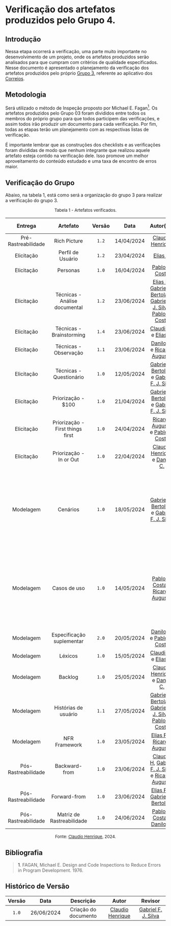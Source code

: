 # Verificação dos artefatos produzidos pelo Grupo 4.

## Introdução

Nessa etapa ocorrerá a verificação, uma parte muito importante no desenvolvimento de um projeto, onde os artefatos produzidos serão analisados para que cumpram com critérios de qualidade especificados. Nesse documento é apresentado o planejamento da verificação dos artefatos produzidos pelo próprio [Grupo 3](https://requisitos-de-software.github.io/2024.1-Correios/), referente ao aplicativo dos [Correios](https://www.correios.com.br).


## Metodologia

Será utilizado o método de Inspeção proposto por Michael E. Fagan<a href="#ref1"><sup>1</sup></a>. Os artefatos produzidos pelo Grupo 03 foram divididos entre todos os membros do próprio grupo para que todos participem das verificações, e assim todos irão produzir um documento para cada verificação. Por fim, todas as etapas terão um planejamento com as respectivas listas de verificação.

É importante lembrar que as construções dos checklists e as verificações foram divididas de modo que nenhum integrante que realizou aquele artefato esteja contido na verificação dele. Isso promove um melhor aproveitamento do conteúdo estudado e uma taxa de encontro de erros maior.

## Verificação do Grupo

Abaixo, na tabela 1, está como será a organização do grupo 3 para realizar a verificação do grupo 3.

<font size="2"><p style="text-align: center">Tabela 1 - Artefatos verificados.</p></font>

|Entrega|Artefato|Versão|Data|Autor(es)|Verificado por|
|:---:|:--:|:----:|:----:|:----:|:----:|
|Pré-Rastreabilidade| Rich Picture | `1.2`|14/04/2024| [Claudio Henrique][ClaudioGH] | [Elias F.][EliasGH]|
|Elicitação| Perfil de Usuário	 | `1.2`|23/04/2024|[Elias F.][EliasGH] |  [Danilo C.][DaniloGH]|
|Elicitação| Personas | `1.0`|16/04/2024|  [Pablo S. Costa][PabloGH] | [Claudio H][ClaudioGH] |
|Elicitação| Técnicas - Análise documental | `1.2`|23/06/2024| [Elias F.][EliasGH], [Gabriel B. Bertolazi][GabrielBGH], [Gabriel F. J. Silva][GabrielFGH], [Pablo S. Costa][PabloGH] |[Claudio H.][ClaudioGH] | 
|Elicitação| Técnicas - Brainstorming		 | `1.4`|23/06/2024| [Claudio H][ClaudioGH] e  [Elias F.][EliasGH] | [Gabriel F. J. Silva][GabrielFGH]|
|Elicitação| Técnicas - Observação | `1.1`|23/06/2024| [Danilo C.][DaniloGH] e [Ricardo Augusto][RicardoGH] | [Gabriel B. Bertolazi][GabrielBGH]|
|Elicitação| Técnicas - Questionário | `1.0`|12/05/2024|  [Gabriel B. Bertolazi][GabrielBGH] e [Gabriel F. J. Silva][GabrielFGH] | [Pablo S. Costa][PabloGH] |
|Elicitação| Priorização - $100	 | `1.0`|21/04/2024|  [Gabriel B. Bertolazi][GabrielBGH] e [Gabriel F. J. Silva][GabrielFGH] |[Ricardo Augusto][RicardoGH] |
|Elicitação|Priorização - First things first | `1.0`|24/04/2024|  [Ricardo Augusto][RicardoGH] e [Pablo S. Costa][PabloGH]  |  [Gabriel F. J. Silva][GabrielFGH]  |
|Elicitação| Priorização - In or Out | `1.0`|22/04/2024|  [Claudio Henrique][ClaudioGH]  e [Danilo C.][DaniloGH] | [Gabriel B. Bertolazi][GabrielBGH] |
|Modelagem| Cenários | `1.0`|18/05/2024| [Gabriel B. Bertolazi][GabrielBGH] e [Gabriel F. J. Silva][GabrielFGH] |[Claudio H.][ClaudioGH], [Elias F.][EliasGH], [Danilo C.][DaniloGH] [Gabriel B. Bertolazi][GabrielBGH], [Gabriel F. J. Silva][GabrielFGH], [Pablo S. Costa][PabloGH] e [Ricardo Augusto][RicardoGH] |
|Modelagem| Casos de uso | `1.0`|14/05/2024| [Pablo S. Costa][PabloGH] e [Ricardo Augusto][RicardoGH] |[Claudio H.][ClaudioGH], [Elias F.][EliasGH], [Danilo C.][DaniloGH], [Gabriel B. Bertolazi][GabrielBGH], [Gabriel F. J. Silva][GabrielFGH], [Pablo S. Costa][PabloGH] e [Ricardo Augusto][RicardoGH] |
|Modelagem| Especificação suplementar | `2.0`|20/05/2024|[Danilo C.][DaniloGH] e [Pablo S. Costa][PabloGH] | [Ricardo Augusto][RicardoGH] |
|Modelagem| Léxicos | `1.0`|15/05/2024| [Claudio H][ClaudioGH] e  [Elias F.][EliasGH] | [Danilo C.][DaniloGH] |
|Modelagem| Backlog | `1.0`|25/05/2024| [Claudio Henrique][ClaudioGH]  e [Danilo C.][DaniloGH]  |   [Pablo S. Costa][PabloGH]  |
|Modelagem| Histórias de usuário | `1.1`|27/05/2024|  [Gabriel B. Bertolazi][GabrielBGH], [Gabriel F. J. Silva][GabrielFGH], [Pablo S. Costa][PabloGH]|  [Ricardo Augusto][RicardoGH]  |
|Modelagem| NFR Framework | `1.0`|23/05/2024|  [Elias F.][EliasGH] e [Ricardo Augusto][RicardoGH] | [Pablo S. Costa][PabloGH] |
|Pós-Rastreabilidade| Backward-from	 | `1.0`|23/06/2024| [Claudio H][ClaudioGH], [Gabriel F. J. Silva][GabrielFGH] e  [Ricardo Augusto][RicardoGH] | [Danilo C.][DaniloGH]  |
|Pós-Rastreabilidade| Forward-from	 | `1.0`|23/06/2024| [Elias F.][EliasGH] e [Gabriel B. Bertolazi][GabrielBGH]  | [Pablo S. Costa][PabloGH] |
|Pós-Rastreabilidade| Matriz de Rastreabilidade | `1.0`|24/06/2024| [Pablo S. Costa][PabloGH] e [Danilo C.][DaniloGH] |  [Elias F.][EliasGH]  |

<font size="2"><p style="text-align: center">Fonte: [Claudio Henrique][ClaudioGH], 2024.</p></font>

## Bibliografia

> <a id="ref1">1</a>. FAGAN, Michael E. Design and Code Inspections to Reduce Errors in Program Development. 1976.


## Histórico de Versão

| Versão | Data | Descrição | Autor | Revisor
|:-:|:-:|:-:|:-:|:-:|
|`1.0`| 26/06/2024 | Criação do documento| [Claudio Henrique][ClaudioGH] | [Gabriel F. J. Silva][GabrielFGH] |

[ClaudioGH]: https://github.com/claudiohsc
[DaniloGH]: https://github.com/Danilo-Carvalho-Antunes
[EliasGH]: https://github.com/EliasOliver21
[GabrielBGH]: https://github.com/Bertolazi
[GabrielFGH]: https://github.com/MMcLovin
[PabloGH]: https://github.com/pabloheika
[RicardoGH]: https://www.github.com/avmricardo
